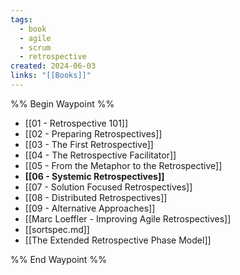 ```yaml
---
tags:
  - book
  - agile
  - scrum
  - retrospective
created: 2024-06-03
links: "[[Books]]"
---
```


%% Begin Waypoint %%
- [[01 - Retrospective 101]]
- [[02 - Preparing Retrospectives]]
- [[03 - The First Retrospective]]
- [[04 - The Retrospective Facilitator]]
- [[05 - From the Metaphor to the Retrospective]]
- **[[06 - Systemic Retrospectives]]**
- [[07 - Solution Focused Retrospectives]]
- [[08 - Distributed Retrospectives]]
- [[09 - Alternative Approaches]]
- [[Marc Loeffler - Improving Agile Retrospectives]]
- [[sortspec.md]]
- [[The Extended Retrospective Phase Model]]

%% End Waypoint %%
